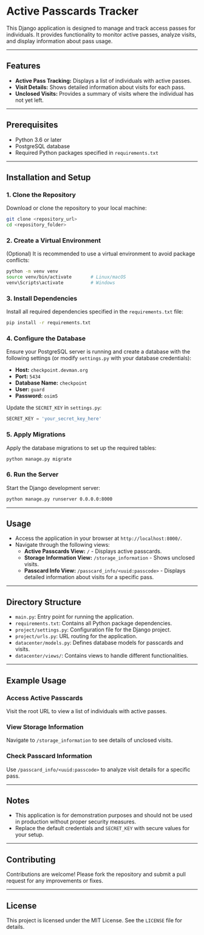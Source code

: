 
# Active Passcards Tracker

This Django application is designed to manage and track access passes for individuals. It provides functionality to monitor active passes, analyze visits, and display information about pass usage.

---

## Features

- **Active Pass Tracking:** Displays a list of individuals with active passes.
- **Visit Details:** Shows detailed information about visits for each pass.
- **Unclosed Visits:** Provides a summary of visits where the individual has not yet left.

---

## Prerequisites

- Python 3.6 or later
- PostgreSQL database
- Required Python packages specified in `requirements.txt`

---

## Installation and Setup

### 1. Clone the Repository
Download or clone the repository to your local machine:
```bash
git clone <repository_url>
cd <repository_folder>
```

### 2. Create a Virtual Environment
(Optional) It is recommended to use a virtual environment to avoid package conflicts:
```bash
python -m venv venv
source venv/bin/activate       # Linux/macOS
venv\Scripts\activate          # Windows
```

### 3. Install Dependencies
Install all required dependencies specified in the `requirements.txt` file:
```bash
pip install -r requirements.txt
```

### 4. Configure the Database
Ensure your PostgreSQL server is running and create a database with the following settings (or modify `settings.py` with your database credentials):
- **Host:** `checkpoint.devman.org`
- **Port:** `5434`
- **Database Name:** `checkpoint`
- **User:** `guard`
- **Password:** `osim5`

Update the `SECRET_KEY` in `settings.py`:
```python
SECRET_KEY = 'your_secret_key_here'
```

### 5. Apply Migrations
Apply the database migrations to set up the required tables:
```bash
python manage.py migrate
```

### 6. Run the Server
Start the Django development server:
```bash
python manage.py runserver 0.0.0.0:8000
```

---

## Usage

- Access the application in your browser at `http://localhost:8000/`.
- Navigate through the following views:
  - **Active Passcards View:** `/` - Displays active passcards.
  - **Storage Information View:** `/storage_information` - Shows unclosed visits.
  - **Passcard Info View:** `/passcard_info/<uuid:passcode>` - Displays detailed information about visits for a specific pass.

---

## Directory Structure

- `main.py`: Entry point for running the application.
- `requirements.txt`: Contains all Python package dependencies.
- `project/settings.py`: Configuration file for the Django project.
- `project/urls.py`: URL routing for the application.
- `datacenter/models.py`: Defines database models for passcards and visits.
- `datacenter/views/`: Contains views to handle different functionalities.

---

## Example Usage

### Access Active Passcards
Visit the root URL to view a list of individuals with active passes.

### View Storage Information
Navigate to `/storage_information` to see details of unclosed visits.

### Check Passcard Information
Use `/passcard_info/<uuid:passcode>` to analyze visit details for a specific pass.

---

## Notes

- This application is for demonstration purposes and should not be used in production without proper security measures.
- Replace the default credentials and `SECRET_KEY` with secure values for your setup.

---

## Contributing

Contributions are welcome! Please fork the repository and submit a pull request for any improvements or fixes.

---

## License

This project is licensed under the MIT License. See the `LICENSE` file for details.
